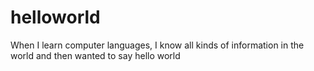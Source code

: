 helloworld
==========

When I learn computer languages​​, I know all kinds of information in the world and then wanted to say hello world